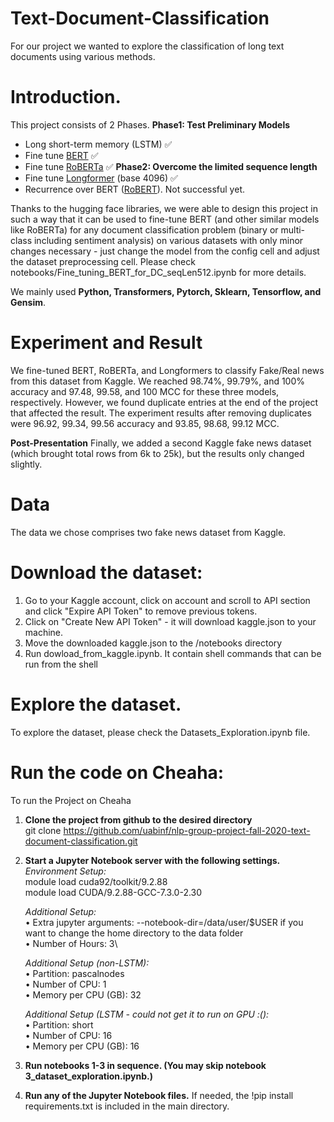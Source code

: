# Text-Document-Classification

For our project we wanted to explore the classification of long text documents using various methods.

# Introduction.
This project consists of 2 Phases.
**Phase1: Test Preliminary Models**
- Long short-term memory (LSTM) ✅
- Fine tune [BERT](https://arxiv.org/pdf/1810.04805.pdf) ✅
- Fine tune [RoBERTa](https://arxiv.org/pdf/1907.11692.pdf) ✅
**Phase2: Overcome the limited sequence length**
- Fine tune [Longformer](https://arxiv.org/pdf/2004.05150.pdf) (base 4096) ✅
- Recurrence over BERT ([RoBERT](https://arxiv.org/abs/1910.10781)). Not successful yet.

Thanks to the hugging face libraries, we were able to design this project in such a way that it can be used to fine-tune BERT (and other similar models like RoBERTa) for any document classification problem (binary or multi-class including sentiment analysis) on various datasets with only minor changes necessary - just change the model from the config cell and adjust the dataset preprocessing cell. Please check notebooks/Fine_tuning_BERT_for_DC_seqLen512.ipynb for more details.

We mainly used **Python, Transformers, Pytorch, Sklearn, Tensorflow, and Gensim**.

# Experiment and Result

We fine-tuned BERT, RoBERTa, and Longformers to classify Fake/Real news from this dataset from Kaggle. We reached 98.74%, 99.79%, and 100% accuracy and 97.48, 99.58, and 100 MCC for these three models, respectively.
However, we found duplicate entries at the end of the project that affected the result. The experiment results after removing duplicates were 96.92, 99.34, 99.56 accuracy and 93.85, 98.68, 99.12 MCC.

**Post-Presentation**
Finally, we added a second Kaggle fake news dataset (which brought total rows from 6k to 25k), but the results only changed slightly.

# Data
The data we chose comprises two fake news dataset from Kaggle.

# Download the dataset:
1. Go to your Kaggle account, click on account and scroll to API section and click "Expire API Token" to remove previous tokens. 
2. Click on "Create New API Token" - it will download kaggle.json to your machine.
3. Move the downloaded kaggle.json to the /notebooks directory
4. Run dowload_from_kaggle.ipynb. It contain shell commands that can be run from the shell

# Explore the dataset.
To explore the dataset, please check the Datasets_Exploration.ipynb file. 

# Run the code on Cheaha:
To run the Project on Cheaha
1.	**Clone the project from github to the desired directory**\
    git clone https://github.com/uabinf/nlp-group-project-fall-2020-text-document-classification.git

2.	**Start a Jupyter Notebook server with the following settings.**\
    *Environment Setup:*\
    module load cuda92/toolkit/9.2.88\
    module load CUDA/9.2.88-GCC-7.3.0-2.30
    
    *Additional Setup:*\
    •	Extra jupyter arguments: --notebook-dir=/data/user/$USER if you want to change the home directory to the data folder\
    •	Number of Hours: 3\

    *Additional Setup (non-LSTM):*\
    •	Partition: pascalnodes\
    •	Number of CPU: 1\
    •	Memory per CPU (GB): 32

    *Additional Setup (LSTM - could not get it to run on GPU :():*\
    •	Partition: short\
    •	Number of CPU: 16\
    •	Memory per CPU (GB): 16
    
3. **Run notebooks 1-3 in sequence. (You may skip notebook 3_dataset_exploration.ipynb.)**
4. **Run any of the Jupyter Notebook files.** If needed, the !pip install requirements.txt is included in the main directory.
